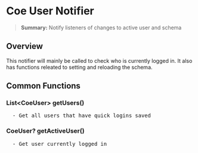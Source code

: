# Coe User Notifier

<blockquote>
<strong>Summary:</strong> Notify listeners of changes to active user and schema
</blockquote>

## Overview
This notifier will mainly be called to check who is currently logged in. It also has functions releated to setting and reloading the schema.

## Common Functions

### List\<CoeUser> getUsers()
<pre>
  - Get all users that have quick logins saved
</pre>

### CoeUser? getActiveUser()
<pre>
  - Get user currently logged in
</pre>